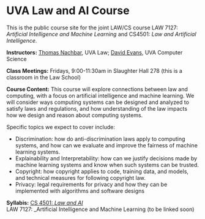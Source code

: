 <h1>
  UVA Law and AI Course
</h1>

This is the public course site for the joint LAW/CS course LAW 7127: _Artificial Intelligence and Machine Learning_ and CS4501: _Law and Artificial Intelligence_.

**Instructors:** [Thomas Nachbar](), UVA Law; [David Evans](https://www.cs.virginia.edu/evans), UVA Computer Science

**Class Meetings:** Fridays, 9:00-11:30am in Slaughter Hall 278 (this is a classroom in the Law School)

**Course Content:**
This course will explore connections between law and computing, with a focus on artificial intelligence and machine learning. We will consider ways computing systems can be designed and analyzed to satisfy laws and regulations, and how understanding of the law impacts how we design and reason about computing systems. 

Specific topics we expect to cover include:

- Discrimination: how do anti-discrimination laws apply to computing systems, and how can we evaluate and improve the fairness of machine learning systems.
- Explainability and Interpretability: how can we justify decisions made by machine learning systems and know when such systems can be trusted.
- Copyright: how copyright applies to code, training data, and models, and technical measures for following copyright law.
- Privacy: legal requirements for privacy and how they can be implemented with algorithms and software designs

**Syllabis:**
[CS 4501: _Law and AI_](/cs4501-syllabus)  
LAW 7127: _Artificial Intelligence and Machine Learning (to be linked soon)  


